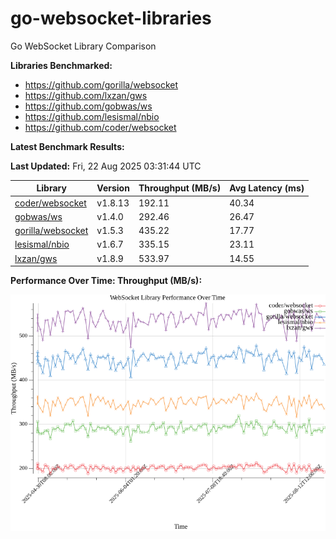 # go-websocket-libraries

Go WebSocket Library Comparison

**Libraries Benchmarked:**

- https://github.com/gorilla/websocket
- https://github.com/lxzan/gws
- https://github.com/gobwas/ws
- https://github.com/lesismal/nbio
- https://github.com/coder/websocket

**Latest Benchmark Results:**

<!-- BENCHMARK_TABLE_START -->
**Last Updated:** Fri, 22 Aug 2025 03:31:44 UTC

| Library                                         | Version         | Throughput (MB/s) | Avg Latency (ms) |
| ----------------------------------------------- | --------------- | ----------------- | ---------------- |
| [coder/websocket](https://github.com/coder/websocket) | v1.8.13 | 192.11 | 40.34 |
| [gobwas/ws](https://github.com/gobwas/ws) | v1.4.0 | 292.46 | 26.47 |
| [gorilla/websocket](https://github.com/gorilla/websocket) | v1.5.3 | 435.22 | 17.77 |
| [lesismal/nbio](https://github.com/lesismal/nbio) | v1.6.7 | 335.15 | 23.11 |
| [lxzan/gws](https://github.com/lxzan/gws) | v1.8.9 | 533.97 | 14.55 |
<!-- BENCHMARK_TABLE_END -->

**Performance Over Time: Throughput (MB/s):**

![Benchmark Performance Graph](benchmark_performance.png)